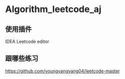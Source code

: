# Algorithm_leetcode_aj

## 使用插件
IDEA Leetcode editor

## 跟哪些练习
https://github.com/youngyangyang04/leetcode-master




